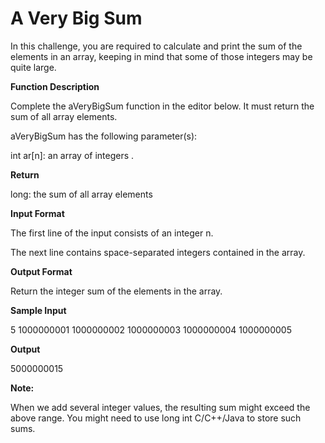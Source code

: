 # A Very Big Sum

In this challenge, you are required to calculate and print the sum of the elements in an array, keeping in mind that some of those integers may be quite large.

**Function Description**

Complete the aVeryBigSum function in the editor below. It must return the sum of all array elements.

aVeryBigSum has the following parameter(s):

int ar[n]: an array of integers .

**Return**

long: the sum of all array elements

**Input Format**

The first line of the input consists of an integer n.

The next line contains space-separated integers contained in the array.

**Output Format**

Return the integer sum of the elements in the array.

**Sample Input**

5 1000000001 1000000002 1000000003 1000000004 1000000005

**Output**

5000000015

**Note:**

When we add several integer values, the resulting sum might exceed the above range. You might need to use long int C/C++/Java to store such sums.
